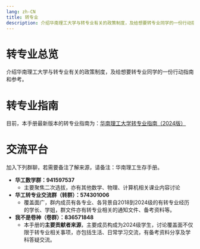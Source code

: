 ```yaml
---
lang: zh-CN
title: 转专业
description: 介绍华南理工大学与转专业有关的政策制度，及给想要转专业同学的一份行动指南和参考
---
```


# 转专业总览

介绍华南理工大学与转专业有关的政策制度，及给想要转专业同学的一份行动指南和参考。

# 转专业指南

目前，本手册最新版本的转专业指南为：[华南理工大学转专业指南（2024版）](transfer_major_2024.md)

# 交流平台

加入下列群聊，若需要备注了解来源，请备注：华南理工生存手册。

- **华工数学群：941597537**
    - 主要聚焦二次选拔，亦有其他数学、物理、计算机相关课业内容讨论
- **华工转专业交流群（转群）：574301006**
    -  覆盖面广，群内成员有各专业、各背景自2018到2024级的有转专业经历的学长、学姐，群文件亦有转专业相关的通知文件、备考资料等。
- **我不是卷神（卷群）：836571848**
    -  本手册的**主要贡献者来源**，主要成员构成为2024级学生，讨论覆盖面不仅限于转专业相关事项，亦包括生活、日常学习交流，有备考资料分享及学科答疑交流。